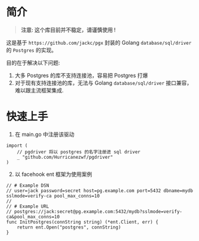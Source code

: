 # 简介

> **注意: 这个库目前并不稳定，请谨慎使用 !**

这是基于 `https://github.com/jackc/pgx` 封装的 Golang `database/sql/driver` 的 `Postgres` 的实现。

目的在于解决以下问题:

1. 大多 Postgres 的库不支持连接池，容易把 Postgres 打爆
2. 对于现有支持连接池的库，无法与 Golang `database/sql/driver` 接口兼容，难以跟主流框架集成.

# 快速上手

1. 在 main.go 中注册该驱动

```
import (
    // pgdriver 将以 postgres 的名字注册进 sql driver
    _ "github.com/Hurricanezwf/pgdriver"
)
```

2. 以 facehook ent 框架为使用案例

```
// # Example DSN
// user=jack password=secret host=pg.example.com port=5432 dbname=mydb sslmode=verify-ca pool_max_conns=10
//
// # Example URL
// postgres://jack:secret@pg.example.com:5432/mydb?sslmode=verify-ca&pool_max_conns=10
func InitPostgres(connString string) (*ent.Client, err) {
    return ent.Open("postgres", connString)
}
```
